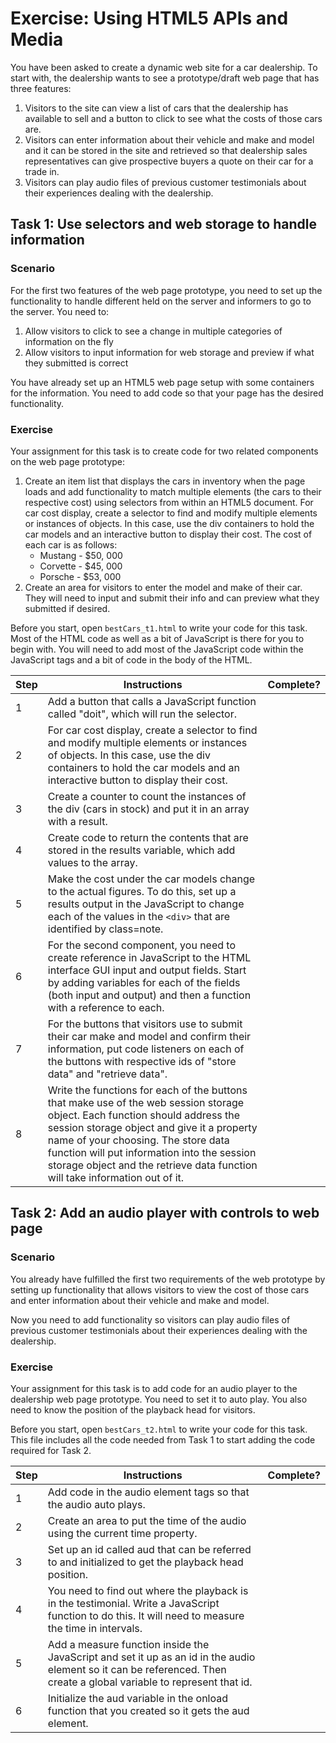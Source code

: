 # Exercise: Using HTML5 APIs and Media

You have been asked to create a dynamic web site for a car dealership. To start with, the dealership wants to see a prototype/draft web page that has three features:

1. Visitors to the site can view a list of cars that the dealership has available to sell and a button to click to see what the costs of those cars are.
2. Visitors can enter information about their vehicle and make and model and it can be stored in the site and retrieved so that dealership sales representatives can give prospective buyers a quote on their car for a trade in.
3. Visitors can play audio files of previous customer testimonials about their experiences dealing with the dealership.

## Task 1: Use selectors and web storage to handle information

### **Scenario**

For the first two features of the web page prototype, you need to set up the functionality to handle different held on the server and informers to go to the server. You need to:

1. Allow visitors to click to see a change in multiple categories of information on the fly
2. Allow visitors to input information for web storage and preview if what they submitted is correct

You have already set up an HTML5 web page setup with some containers for the information. You need to add code so that your page has the desired functionality.

### **Exercise**

Your assignment for this task is to create code for two related components on the web page prototype:

1. Create an item list that displays the cars in inventory when the page loads and add functionality to match multiple elements (the cars to their respective cost) using selectors from within an HTML5 document. For car cost display, create a selector to find and modify multiple elements or instances of objects. In this case, use the div containers to hold the car models and an interactive button to display their cost. The cost of each car is as follows:
   - Mustang - $50, 000
   - Corvette - $45, 000
   - Porsche - $53, 000
2. Create an area for visitors to enter the model and make of their car. They will need to input and submit their info and can preview what they submitted if desired.

Before you start, open `bestCars_t1.html` to write your code for this task. Most of the HTML code as well as a bit of JavaScript is there for you to begin with. You will need to add most of the JavaScript code within the JavaScript tags and a bit of code in the body of the HTML.

| Step | Instructions | Complete? |
| ---- | ------------ | --------- |
| 1 | Add a button that calls a JavaScript function called "doit", which will run the selector. | |
| 2 | For car cost display, create a selector to find and modify multiple elements or instances of objects. In this case, use the div containers to hold the car models and an interactive button to display their cost. | |
| 3 | Create a counter to count the instances of the div (cars in stock) and put it in an array with a result. | |
| 4 | Create code to return the contents that are stored in the results variable, which add values to the array. | |
| 5 | Make the cost under the car models change to the actual figures. To do this, set up a results output in the JavaScript to change each of the values in the `<div>` that are identified by class=note. | |
| 6 | For the second component, you need to create reference in JavaScript to the HTML interface GUI input and output fields. Start by adding variables for each of the fields (both input and output) and then a function with a reference to each. | |
| 7 | For the buttons that visitors use to submit their car make and model and confirm their information, put code listeners on each of the buttons with respective ids of "store data" and "retrieve data". | |
| 8 | Write the functions for each of the buttons that make use of the web session storage object. Each function should address the session storage object and give it a property name of your choosing. The store data function will put information into the session storage object and the retrieve data function will take information out of it. | |

## Task 2: Add an audio player with controls to web page

### **Scenario**

You already have fulfilled the first two requirements of the web prototype by setting up functionality that allows visitors to view the cost of those cars and enter information about their vehicle and make and model.

Now you need to add functionality so visitors can play audio files of previous customer testimonials about their experiences dealing with the dealership.

### **Exercise**

Your assignment for this task is to add code for an audio player to the dealership web page prototype. You need to set it to auto play. You also need to know the position of the playback head for visitors.

Before you start, open `bestCars_t2.html` to write your code for this task. This file includes all the code needed from Task 1 to start adding the code required for Task 2.

| Step | Instructions | Complete? |
| ---- | ------------ | --------- |
| 1 | Add code in the audio element tags so that the audio auto plays. | |
| 2 | Create an area to put the time of the audio using the current time property. | |
| 3 | Set up an id called aud that can be referred to and initialized to get the playback head position.| |
| 4 | You need to find out where the playback is in the testimonial. Write a JavaScript function to do this. It will need to measure the time in intervals. | |
| 5 | Add a measure function inside the JavaScript and set it up as an id in the audio element so it can be referenced. Then create a global variable to represent that id. | |
| 6 | Initialize the aud variable in the onload function that you created so it gets the aud element. | |